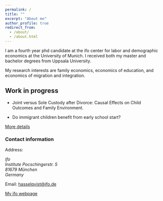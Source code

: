 ```yaml
---
permalink: /
title: ""
excerpt: "About me"
author_profile: true
redirect_from: 
  - /about/
  - /about.html
---
```


I am a fourth year phd candidate at the ifo center for labor and demographic economics at the University of Munich. I received both my master and bachelor degrees from Uppsala University.

My research interests are family economics, economics of education, and economics of migration and integration.

## Work in progress

* Joint versus Sole Custody after Divorce: Causal Effects on Child Outcomes and Family Environment. 

* Do immigrant children benefit from early school start? 

[More details](https://hasselqvist.github.io/research/)


### Contact information
Address: 

<address>
  ifo <br /> Institute Pocschingerstr. 5 <br /> 81679 München<br /> Germany
</address>

         
Email: hasselqvist@ifo.de

[My ifo webpage](https://www.ifo.de/en/hasselqvist-a)


